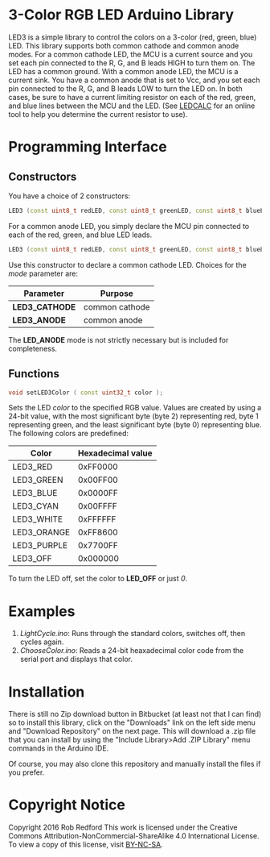 # 3-Color RGB LED Arduino Library
LED3 is a simple library to control the colors on a 3-color (red, green, blue) LED. This library supports both common cathode and common anode modes.
For a common cathode LED, the MCU is a current source and you set each pin connected to the R, G, and B leads HIGH to turn them on. The LED has a common ground.
With a common anode LED, the MCU is a current sink. You have a common anode that is set to Vcc, and you set each pin connected to the R, G, and B leads LOW to turn the LED on.
In both cases, be sure to have a current limiting resistor on each of the red, green, and blue lines between the MCU and the LED.
(See [LEDCALC] for an online tool to help you determine the current resistor to use).


# Programming Interface
## Constructors
You have a choice of 2 constructors:
```C++
LED3 (const uint8_t redLED, const uint8_t greenLED, const uint8_t blueLED);
```
For a common anode LED, you simply declare the MCU pin connected to each of the red, green, and blue LED leads.

```C++
LED3 (const uint8_t redLED, const uint8_t greenLED, const uint8_t blueLED,  const LED3Mode mode);
```
Use this constructor to declare a common cathode LED.
Choices for the _mode_ parameter are:

|Parameter|Purpose|
|---|---|
**LED3_CATHODE**|common cathode
**LED3_ANODE**|common anode

The **LED_ANODE** mode is not strictly necessary but is included for completeness.

## Functions
```C++
void setLED3Color ( const uint32_t color );
```
Sets the LED _color_ to the specified RGB value. Values are created by using a 24-bit value,
with the most significant byte (byte 2) representing red, byte 1 representing green, and the least significant byte (byte 0) representing blue.
The following colors are predefined:

|Color|Hexadecimal value|
|---|---|
LED3_RED|0xFF0000
LED3_GREEN|0x00FF00
LED3_BLUE|0x0000FF
LED3_CYAN|0x00FFFF
LED3_WHITE|0xFFFFFF
LED3_ORANGE|0xFF8600
LED3_PURPLE|0x7700FF
LED3_OFF|0x000000

To turn the LED off, set the color to **LED_OFF** or just _0_.


# Examples
1. _LightCycle.ino_: Runs through the standard colors, switches off, then cycles again.
2. _ChooseColor.ino_: Reads a 24-bit heaxadecimal color code from the serial port and displays that color.

# Installation

There is still no Zip download button in Bitbucket (at least not that I can find) so to install this library,
click on the "Downloads" link on the left side menu and "Download Repository" on the next page.
This will download a .zip file that you can install by using the "Include Library>Add .ZIP Library" menu commands in the Arduino IDE.

Of course, you may also clone this repository and manually install the files if you prefer.

# Copyright Notice

Copyright 2016 Rob Redford
This work is licensed under the Creative Commons Attribution-NonCommercial-ShareAlike 4.0 International License.
To view a copy of this license, visit [BY-NC-SA].

[LEDCALC]: http://ledcalc.com/
[BY-NC-SA]: http://creativecommons.org/licenses/by-nc-sa/4.0
